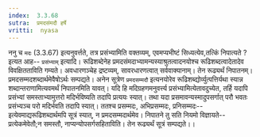 ```yaml
---
index:  3.3.68
sutra:  प्रमदसंमदौ हर्षे
vritti:  nyasa
---
```


ननु च `मदः` (3.3.67) इत्यनुवर्त्तते, तत्र प्रसंभ्यामिति वक्तव्यम्, एवमप्यभीष्टं सिध्यत्येव,तत्किं निपात्यते ? इत्यत आह-- `प्रसंभ्याम्` इत्यादि। रूढिशब्देनेह प्रमदसंमदाभ्यामन्यस्याश्रुतत्वादनयोश्च रूढिशब्दत्वादेतादेव विवक्षितताविति गम्यते। अवधारणञ्चेह द्रष्टव्यम्, सावरधारणत्वात् सर्ववाक्यानाम्। तेन रूढ्यर्थं निपातनम्। प्रमदसम्मदशब्दार्थमेवैषोऽर्थः सम्पद्यते। अनेन सूत्रेण `प्रमदसम्मदौ` इत्यनयोरेव रूढिशब्द्योर्व्युत्पत्तिर्यथा स्यान्न शब्दान्तराणामित्यवमर्थं निपातनमिति यावत्। यदि हि मदिग्रहणमनुवर्त्त्य प्रसंभ्यामित्येतावदुच्येत, तर्हि यदापि प्रसंभ्यां समस्ताभ्यामुत्तरो मदिर्भविष्यति तदापि प्रत्ययः स्यात्। तथा यदा प्रसमावन्यस्मादुपसर्गात् परौ भवतः प्रसंभ्यञ्च परो मदिर्भवति तदापि स्यात्। ततश्च प्रसम्मदः, अभिप्रसम्मदः, प्रनिसम्मदः-- इत्येवमाद्यरूढिशब्दार्थमपि सूत्रं स्यात्, न प्रमदसम्मदार्थमेव। निपातने तु सति नियमो विज्ञायते-- प्रत्येकमेवेतौ;न समस्तौ, नाप्यन्योपसर्गसहिताविति। तेन रूढ्यर्थं सूत्रं सम्पद्यते।।

